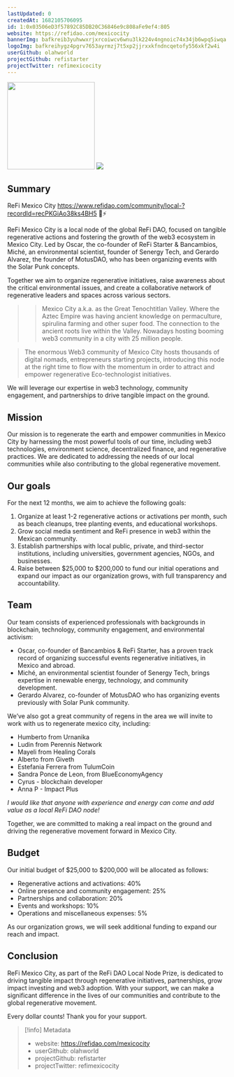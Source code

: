 ```yaml
---
lastUpdated: 0
createdAt: 1682105706095
id: 1:0x03506eD3f57892C85DB20C36846e9c808aFe9ef4:805
website: https://refidao.com/mexicocity
bannerImg: bafkreib3yuhwwxrjxrcoiwcv6wnu3lk224v4ngnoic74x34jb6wpq5iwqa
logoImg: bafkreihygz4pgrv7653ayrmzj7t5xp2jjrxxkfndncqetofy556xkf2w4i
userGithub: olahworld
projectGithub: refistarter
projectTwitter: refimexicocity
---
```


<img style="width: 200px" src="https://ipfs-grants-stack.gitcoin.co/ipfs/bafkreihygz4pgrv7653ayrmzj7t5xp2jjrxxkfndncqetofy556xkf2w4i">

<img src="https://ipfs-grants-stack.gitcoin.co/ipfs/bafkreib3yuhwwxrjxrcoiwcv6wnu3lk224v4ngnoic74x34jb6wpq5iwqa">

## **Summary**

ReFi Mexico City
https://www.refidao.com/community/local-?recordId=recPKGiAo38ks4BH5
🌱⚡

ReFi Mexico City is a local node of the global ReFi DAO, focused on tangible regenerative actions and fostering the growth of the web3 ecosystem in Mexico City. Led by Oscar, the co-founder of ReFi Starter & Bancambios, Miché, an environmental scientist, founder of Senergy Tech, and Gerardo Alvarez, the founder of MotusDAO, who has been organizing events with the Solar Punk concepts.

Together we aim to organize regenerative initiatives, raise awareness about the critical environmental issues, and create a collaborative network of regenerative leaders and spaces across various sectors. 

> > Mexico City a.k.a. as the Great Tenochtitlan Valley. Where the Aztec Empire was having ancient knowledge on permaculture, spirulina farming and other super food. The connection to the ancient roots live within the Valley. Nowadays hosting booming web3 community in a city with 25 million people.

> The enormous Web3 community of Mexico City hosts thousands of digital nomads, entrepreneurs starting projects, introducing this node at the right time to flow with the momentum in order to attract and empower regenerative Eco-technologist initiatives. 

We will leverage our expertise in web3 technology, community engagement, and partnerships to drive tangible impact on the ground.

## **Mission**

Our mission is to regenerate the earth and empower communities in Mexico City by harnessing the most powerful tools of our time, including web3 technologies, environment science, decentralized finance, and regenerative practices. We are dedicated to addressing the needs of our local communities while also contributing to the global regenerative movement.

## **Our goals**

For the next 12 months, we aim to achieve the following goals:

1. Organize at least 1-2 regenerative actions or activations per month, such as beach cleanups, tree planting events, and educational workshops.
2. Grow social media sentiment and ReFi presence in web3 within the Mexican community.
3. Establish partnerships with local public, private, and third-sector institutions, including universities, government agencies, NGOs, and businesses.
4. Raise between $25,000 to $200,000 to fund our initial operations and expand our impact as our organization grows, with full transparency and accountability.

## **Team**

Our team consists of experienced professionals with backgrounds in blockchain, technology, community engagement, and environmental activism:

- Oscar, co-founder of Bancambios & ReFi Starter, has a proven track record of organizing successful events regenerative initiatives, in Mexico and abroad.
- Miché, an environmental scientist founder of Senergy Tech, brings expertise in renewable energy, technology, and community development.
- Gerardo Alvarez, co-founder of MotusDAO who has organizing events previously with Solar Punk community.

We’ve also got a great community of regens in the area we will invite to work with us to regenerate mexico city, including:

- Humberto from Urnanika
- Ludin from Perennis Network
- Mayeli from Healing Corals
- Alberto from Giveth
- Estefania Ferrera from TulumCoin
- Sandra Ponce de Leon, from BlueEconomyAgency
- Cyrus  - blockchain developer
- Anna P - Impact Plus


*I would like that anyone with experience and energy can come and add value as a local ReFi DAO node!*

Together, we are committed to making a real impact on the ground and driving the regenerative movement forward in Mexico City.

## **Budget**

Our initial budget of $25,000 to $200,000 will be allocated as follows:

- Regenerative actions and activations: 40%
- Online presence and community engagement: 25%
- Partnerships and collaboration: 20%
- Events and workshops: 10%
- Operations and miscellaneous expenses: 5%

As our organization grows, we will seek additional funding to expand our reach and impact.

## **Conclusion**

ReFi Mexico City, as part of the ReFi DAO Local Node Prize, is dedicated to driving tangible impact through regenerative initiatives, partnerships, grow impact investing and web3 adoption. With your support, we can make a significant difference in the lives of our communities and contribute to the global regenerative movement.

Every dollar counts! Thank you for your support.

> [!info] Metadata
> * website: https://refidao.com/mexicocity
> * userGithub: olahworld
> * projectGithub: refistarter
> * projectTwitter: refimexicocity